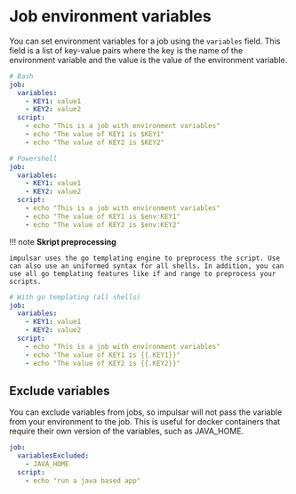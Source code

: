 # Job environment variables

You can set environment variables for a job using the `variables` field. This field is a list of key-value pairs where the key is the name of the environment variable and the value is the value of the environment variable.

```yaml
# Bash
job:
  variables:
    - KEY1: value1
    - KEY2: value2
  script:
    - echo "This is a job with environment variables"
    - echo "The value of KEY1 is $KEY1"
    - echo "The value of KEY2 is $KEY2"
```

```yaml
# Powershell
job:
  variables:
    - KEY1: value1
    - KEY2: value2
  script:
    - echo "This is a job with environment variables"
    - echo "The value of KEY1 is $env:KEY1"
    - echo "The value of KEY2 is $env:KEY2"
```

!!! note
    **Skript preprocessing**

    impulsar uses the go templating engine to preprocess the script. Use can also use an uniformed syntax for all shells. In addition, you can use all go templating features like if and range to preprocess your scripts.

```yaml
# With go templating (all shells)
job:
  variables:
    - KEY1: value1
    - KEY2: value2
  script:
    - echo "This is a job with environment variables"
    - echo "The value of KEY1 is {{.KEY1}}"
    - echo "The value of KEY2 is {{.KEY2}}"
```

## Exclude variables

You can exclude variables from jobs, so impulsar will not pass the variable from your environment to the job.
This is useful for docker containers that require their own version of the variables, such as JAVA_HOME.

```yaml
job:
  variablesExcluded:
    - JAVA_HOME
  script:
    - echo "run a java based app"
```
